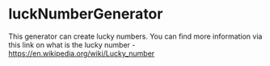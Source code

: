 # luckNumberGenerator
This generator can create lucky numbers. You can find more information via this link on what is the lucky number -  https://en.wikipedia.org/wiki/Lucky_number 
